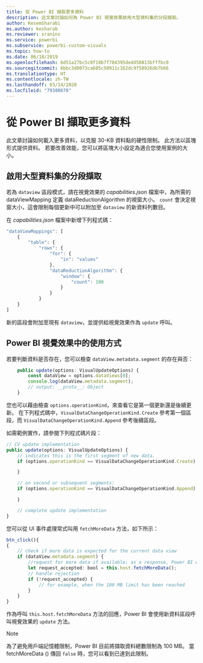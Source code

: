 ```yaml
---
title: 從 Power BI 擷取更多資料
description: 此文章討論如何為 Power BI 視覺效果啟用大型資料集的分段擷取。
author: KesemSharabi
ms.author: kesharab
ms.reviewer: sranins
ms.service: powerbi
ms.subservice: powerbi-custom-visuals
ms.topic: how-to
ms.date: 06/18/2019
ms.openlocfilehash: 6d51a27bc5c0f18b7f784395dedd58813bfffbc0
ms.sourcegitcommit: 6bbc3d0073ca605c50911c162dc9f58926db7b66
ms.translationtype: HT
ms.contentlocale: zh-TW
ms.lasthandoff: 03/14/2020
ms.locfileid: "79380678"
---
```

# <a name="fetch-more-data-from-power-bi"></a>從 Power BI 擷取更多資料

此文章討論如何載入更多資料，以克服 30-KB 資料點的硬性限制。 此方法以區塊形式提供資料。 若要改善效能，您可以將區塊大小設定為適合您使用案例的大小。  

## <a name="enable-a-segmented-fetch-of-large-datasets"></a>啟用大型資料集的分段擷取

若為 `dataview` 區段模式，請在視覺效果的 *capabilities.json* 檔案中，為所需的 dataViewMapping 定義 dataReductionAlgorithm 的視窗大小。 `count` 會決定視窗大小，這會限制每個更新中可以附加至 `dataview` 的新資料列數目。

在 *capabilities.json* 檔案中新增下列程式碼：

```typescript
"dataViewMappings": [
    {
        "table": {
            "rows": {
                "for": {
                    "in": "values"
                },
                "dataReductionAlgorithm": {
                    "window": {
                        "count": 100
                    }
                }
            }
    }
]
```

新的區段會附加至現有 `dataview`，並提供給視覺效果作為 `update` 呼叫。

## <a name="usage-in-the-power-bi-visual"></a>Power BI 視覺效果中的使用方式

若要判斷資料是否存在，您可以檢查 `dataView.metadata.segment` 的存在與否：

```typescript
    public update(options: VisualUpdateOptions) {
        const dataView = options.dataViews[0];
        console.log(dataView.metadata.segment);
        // output: __proto__: Object
    }
```

您也可以藉由檢查 `options.operationKind`，來查看它是第一個更新還是後續更新。 在下列程式碼中，`VisualDataChangeOperationKind.Create` 參考第一個區段，而 `VisualDataChangeOperationKind.Append` 參考後續區段。

如需範例實作，請參閱下列程式碼片段：

```typescript
// CV update implementation
public update(options: VisualUpdateOptions) {
    // indicates this is the first segment of new data.
    if (options.operationKind == VisualDataChangeOperationKind.Create) {

    }

    // on second or subsequent segments:
    if (options.operationKind == VisualDataChangeOperationKind.Append) {

    }

    // complete update implementation
}
```

您可以從 UI 事件處理常式叫用 `fetchMoreData` 方法，如下所示：

```typescript
btn_click(){
{
    // check if more data is expected for the current data view
    if (dataView.metadata.segment) {
        //request for more data if available; as a response, Power BI will call update method
        let request_accepted: bool = this.host.fetchMoreData();
        // handle rejection
        if (!request_accepted) {
            // for example, when the 100 MB limit has been reached
        }
    }
}
```

作為呼叫 `this.host.fetchMoreData` 方法的回應，Power BI 會使用新資料區段呼叫視覺效果的 `update` 方法。

> [!NOTE]
> 為了避免用戶端記憶體限制，Power BI 目前將擷取資料總數限制為 100 MB。 當 fetchMoreData () 傳回 `false` 時，您可以看到已達到此限制。
